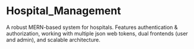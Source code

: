 # Hospital_Management
A robust MERN-based system for hospitals. Features authentication &amp; authorization, working with multiple json web tokens, dual frontends (user and admin), and scalable architecture. 
